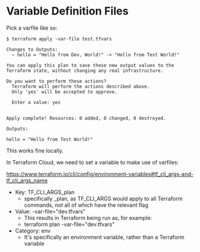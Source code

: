 # Variable Definition Files

Pick a varfile like so:

```
$ terraform apply -var-file test.tfvars

Changes to Outputs:
  ~ hello = "Hello from Dev, World!" -> "Hello from Test World!"

You can apply this plan to save these new output values to the Terraform state, without changing any real infrastructure.

Do you want to perform these actions?
  Terraform will perform the actions described above.
  Only 'yes' will be accepted to approve.

  Enter a value: yes


Apply complete! Resources: 0 added, 0 changed, 0 destroyed.

Outputs:

hello = "Hello from Test World!"
```


This works fine locally.

In Terraform Cloud, we need to set a variable to make use of varfiles:

https://www.terraform.io/cli/config/environment-variables#tf_cli_args-and-tf_cli_args_name

* Key: TF_CLI_ARGS_plan
	* specifically _plan, as TF_CLI_ARGS would apply to all Terraform commands, not all of which have the relevant flag
* Value: -var-file="dev.tfvars"
	* This results in Terraform being run as, for example:
	* terraform plan -var-file="dev.tfvars"
* Category: env
	* It's specifically an environment variable, rather than a Terraform variable

